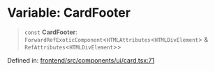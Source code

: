 # Variable: CardFooter

> `const` **CardFooter**: `ForwardRefExoticComponent`\<`HTMLAttributes`\<`HTMLDivElement`\> & `RefAttributes`\<`HTMLDivElement`\>\>

Defined in: [frontend/src/components/ui/card.tsx:71](https://github.com/lsendel/sass/blob/ca8b2b87627589617e0de57047e1f50d53e78078/frontend/src/components/ui/card.tsx#L71)
